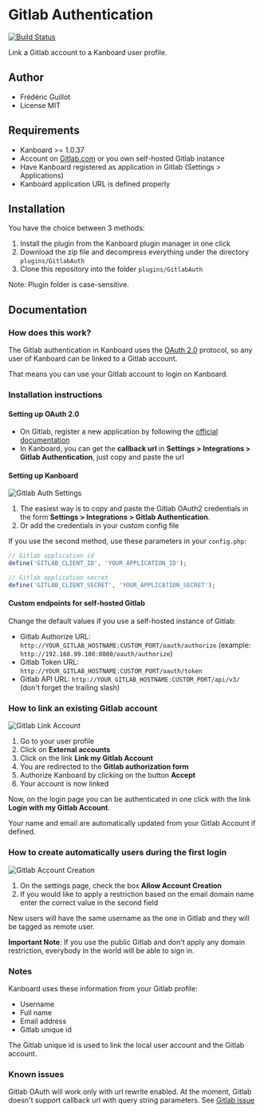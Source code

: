 Gitlab Authentication
=====================

[![Build Status](https://travis-ci.org/kanboard/plugin-gitlab-auth.svg?branch=master)](https://travis-ci.org/kanboard/plugin-gitlab-auth)

Link a Gitlab account to a Kanboard user profile.

Author
------

- Frédéric Guillot
- License MIT

Requirements
------------

- Kanboard >= 1.0.37
- Account on [Gitlab.com](https://gitlab.com) or you own self-hosted Gitlab instance
- Have Kanboard registered as application in Gitlab (Settings > Applications)
- Kanboard application URL is defined properly

Installation
------------

You have the choice between 3 methods:

1. Install the plugin from the Kanboard plugin manager in one click
2. Download the zip file and decompress everything under the directory `plugins/GitlabAuth`
3. Clone this repository into the folder `plugins/GitlabAuth`

Note: Plugin folder is case-sensitive.

Documentation
-------------

### How does this work?

The Gitlab authentication in Kanboard uses the [OAuth 2.0](http://oauth.net/2/) protocol, so any user of Kanboard can be linked to a Gitlab account.

That means you can use your Gitlab account to login on Kanboard.

### Installation instructions

#### Setting up OAuth 2.0

- On Gitlab, register a new application by following the [official documentation](http://doc.gitlab.com/ce/integration/oauth_provider.html)
- In Kanboard, you can get the **callback url** in **Settings > Integrations > Gitlab Authentication**, just copy and paste the url

#### Setting up Kanboard

![Gitlab Auth Settings](https://cloud.githubusercontent.com/assets/323546/16753427/ea8c94e4-47b7-11e6-8e6e-d9f1bf02a6bf.png)

1. The easiest way is to copy and paste the Gitlab OAuth2 credentials in the form **Settings > Integrations > Gitlab Authentication**.
2. Or add the credentials in your custom config file

If you use the second method, use these parameters in your `config.php`:

```php
// Gitlab application id
define('GITLAB_CLIENT_ID', 'YOUR_APPLICATION_ID');

// Gitlab application secret
define('GITLAB_CLIENT_SECRET', 'YOUR_APPLICATION_SECRET');
```

#### Custom endpoints for self-hosted Gitlab

Change the default values if you use a self-hosted instance of Gitlab:

- Gitlab Authorize URL: `http://YOUR_GITLAB_HOSTNAME:CUSTOM_PORT/oauth/authorize` (example: `http://192.168.99.100:8080/oauth/authorize`)
- Gitlab Token URL: `http://YOUR_GITLAB_HOSTNAME:CUSTOM_PORT/oauth/token`
- Gitlab API URL: `http://YOUR_GITLAB_HOSTNAME:CUSTOM_PORT/api/v3/` (don't forget the trailing slash)


### How to link an existing Gitlab account

![Gitlab Link Account](https://cloud.githubusercontent.com/assets/323546/16753479/3d65a048-47b8-11e6-9112-a53e433dd73d.png)

1. Go to your user profile
2. Click on **External accounts**
3. Click on the link **Link my Gitlab Account**
4. You are redirected to the **Gitlab authorization form**
5. Authorize Kanboard by clicking on the button **Accept**
6. Your account is now linked

Now, on the login page you can be authenticated in one click with the link **Login with my Gitlab Account**.

Your name and email are automatically updated from your Gitlab Account if defined.


### How to create automatically users during the first login

![Gitlab Account Creation](https://cloud.githubusercontent.com/assets/323546/16753428/ea8e4302-47b7-11e6-894b-d31b696b4357.png)

1. On the settings page, check the box **Allow Account Creation**
2. If you would like to apply a restriction based on the email domain name enter the correct value in the second field

New users will have the same username as the one in Gitlab and they will be tagged as remote user.

**Important Note**: If you use the public Gitlab and don't apply any domain restriction, everybody in the world will be able to sign in.


### Notes

Kanboard uses these information from your Gitlab profile:

- Username
- Full name
- Email address
- Gitlab unique id

The Gitlab unique id is used to link the local user account and the Gitlab account.

### Known issues

Gitlab OAuth will work only with url rewrite enabled. 
At the moment, Gitlab doesn't support callback url with query string parameters. See [Gitlab issue](https://gitlab.com/gitlab-org/gitlab-ce/issues/2443)

